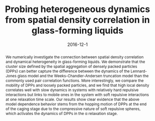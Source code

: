 ---
title: Probing heterogeneous dynamics from spatial density correlation in glass-forming liquids
authors:
- Yan-Wei Li
- 朱有亮
- Zhao-Yan Sun
date: '2016-12-1'
doi: 10.1103/PhysRevE.94.062601
publish_types: 期刊文章
publication: Physical Review E
publication_short: Phys. Rev. E
abstract: We numerically investigate the connection between spatial  density correlation and dynamical heterogeneity in glass-forming  liquids. We demonstrate that the cluster size defined by the spatial  aggregation of densely packed particles (DPPs) can better capture the  difference between the dynamics of the Lennard-Jones glass model and the  Weeks-Chandler-Andersen truncation model than the commonly used pair  correlation functions. More interestingly, we compare the mobility of  DPPs and loosely packed particles, and we find that high local density  correlates well with slow dynamics in systems with relatively hard  repulsive interactions but links to mobile ones in the system with soft  repulsive interactions at one relaxation time scale. Our results show  clear evidence that the above model dependence behavior stems from the  hopping motion of DPPs at the end of the caging stage due to the  compressive nature of soft repulsive spheres, which activates the  dynamics of DPPs in the α relaxation stage.
url_pdf: https://link.aps.org/doi/10.1103/PhysRevE.94.062601
---